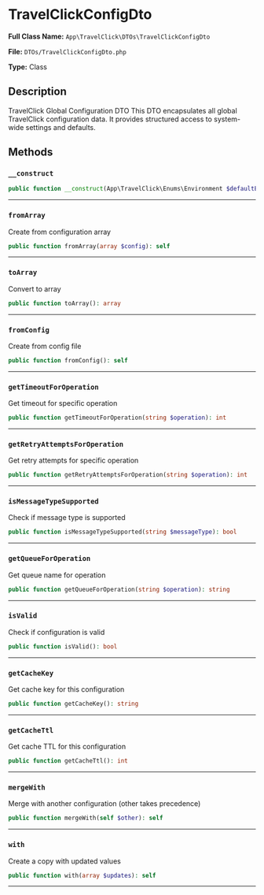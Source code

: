# TravelClickConfigDto

**Full Class Name:** `App\TravelClick\DTOs\TravelClickConfigDto`

**File:** `DTOs/TravelClickConfigDto.php`

**Type:** Class

## Description

TravelClick Global Configuration DTO
This DTO encapsulates all global TravelClick configuration data.
It provides structured access to system-wide settings and defaults.

## Methods

### `__construct`

```php
public function __construct(App\TravelClick\Enums\Environment $defaultEnvironment, int $defaultTimeout, int $defaultRetryAttempts, array $defaultBackoffSeconds, string $loggingLevel, bool $enableCache, int $defaultCacheTtl, array $supportedMessageTypes, array $queueConfig, array $sslConfig, array $customHeaders, bool $debug, Carbon\Carbon|null $lastUpdated = null, string $version = null)
```

---

### `fromArray`

Create from configuration array

```php
public function fromArray(array $config): self
```

---

### `toArray`

Convert to array

```php
public function toArray(): array
```

---

### `fromConfig`

Create from config file

```php
public function fromConfig(): self
```

---

### `getTimeoutForOperation`

Get timeout for specific operation

```php
public function getTimeoutForOperation(string $operation): int
```

---

### `getRetryAttemptsForOperation`

Get retry attempts for specific operation

```php
public function getRetryAttemptsForOperation(string $operation): int
```

---

### `isMessageTypeSupported`

Check if message type is supported

```php
public function isMessageTypeSupported(string $messageType): bool
```

---

### `getQueueForOperation`

Get queue name for operation

```php
public function getQueueForOperation(string $operation): string
```

---

### `isValid`

Check if configuration is valid

```php
public function isValid(): bool
```

---

### `getCacheKey`

Get cache key for this configuration

```php
public function getCacheKey(): string
```

---

### `getCacheTtl`

Get cache TTL for this configuration

```php
public function getCacheTtl(): int
```

---

### `mergeWith`

Merge with another configuration (other takes precedence)

```php
public function mergeWith(self $other): self
```

---

### `with`

Create a copy with updated values

```php
public function with(array $updates): self
```

---

